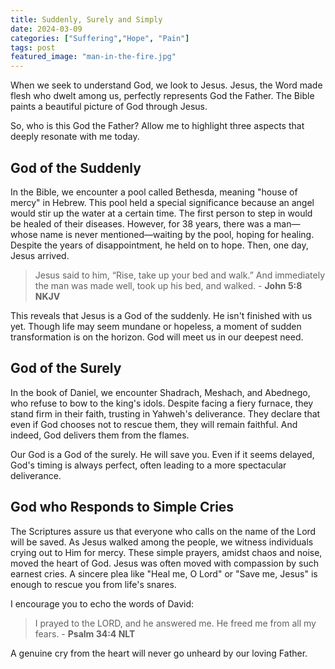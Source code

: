 ```yaml
---
title: Suddenly, Surely and Simply
date: 2024-03-09
categories: ["Suffering","Hope", "Pain"]
tags: post
featured_image: "man-in-the-fire.jpg"
---
```

When we seek to understand God, we look to Jesus. Jesus, the Word made flesh who dwelt among us, perfectly represents God the Father. The Bible paints a beautiful picture of God through Jesus.

So, who is this God the Father? Allow me to highlight three aspects that deeply resonate with me today.

## God of the Suddenly

In the Bible, we encounter a pool called Bethesda, meaning "house of mercy" in Hebrew. This pool held a special significance because an angel would stir up the water at a certain time. The first person to step in would be healed of their diseases. However, for 38 years, there was a man—whose name is never mentioned—waiting by the pool, hoping for healing. Despite the years of disappointment, he held on to hope. Then, one day, Jesus arrived.

> Jesus said to him, “Rise, take up your bed and walk.” And immediately the man was made well, took up his bed, and walked. - **John 5:8 NKJV**

This reveals that Jesus is a God of the suddenly. He isn't finished with us yet. Though life may seem mundane or hopeless, a moment of sudden transformation is on the horizon. God will meet us in our deepest need.

## God of the Surely

In the book of Daniel, we encounter Shadrach, Meshach, and Abednego, who refuse to bow to the king's idols. Despite facing a fiery furnace, they stand firm in their faith, trusting in Yahweh's deliverance. They declare that even if God chooses not to rescue them, they will remain faithful. And indeed, God delivers them from the flames.

Our God is a God of the surely. He will save you. Even if it seems delayed, God's timing is always perfect, often leading to a more spectacular deliverance.

## God who Responds to Simple Cries

The Scriptures assure us that everyone who calls on the name of the Lord will be saved. As Jesus walked among the people, we witness individuals crying out to Him for mercy. These simple prayers, amidst chaos and noise, moved the heart of God. Jesus was often moved with compassion by such earnest cries. A sincere plea like "Heal me, O Lord" or "Save me, Jesus" is enough to rescue you from life's snares.

I encourage you to echo the words of David:

> I prayed to the LORD, and he answered me. He freed me from all my fears. - **Psalm 34:4 NLT**

A genuine cry from the heart will never go unheard by our loving Father.